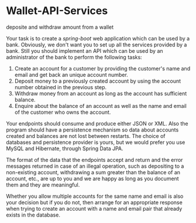 # Wallet-API-Services
deposite and withdraw amount from a wallet

Your task is to create a *spring-boot* web application which can be used by a bank. Obviously, we don't want you to set up all the services provided by a bank. Still you should implement an API which can be used by an administrator of the bank to perform the following tasks:
 
1. Create an account for a customer by providing the customer's name and email and get back an unique account number.
2. Deposit money to a previously created account by using the account number obtained in the previous step.
3. Withdraw money from an account as long as the account has sufficient balance.
4. Enquire about the balance of an account as well as the name and email of the customer who owns the account.
 
Your endpoints should consume and produce either JSON or XML. Also the program should have a persistence mechanism so data about accounts created and balances are not lost between restarts. The choice of databases and persistence provider is yours, but we would prefer you use MySQL and Hibernate, through Spring Data JPA.
 
The format of the data that the endpoints accept and return and the error messages returned in case of an illegal operation, such as depositing to a non-existing account, withdrawing a sum greater than the balance of an account, etc., are up to you and we are happy as long as you document them and they are meaningful.
 
Whether you allow multiple accounts for the same name and email is also your decision but if you do not, then arrange for an appropriate response when trying to create an account with a name and email pair that already exists in the database.
